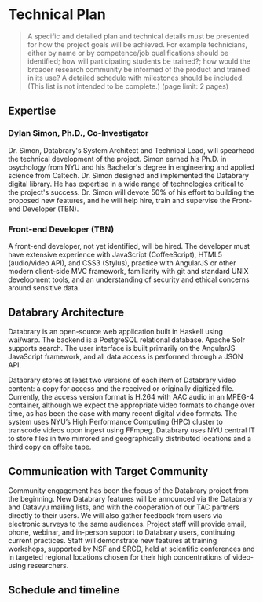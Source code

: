 # Technical Plan

>A specific and detailed plan and technical details must be presented for how the project goals will be achieved. For example technicians, either by name or by competence/job qualifications should be identified; how will participating students be trained?; how would the broader research community be informed of the product and trained in its use? A detailed schedule with milestones should be included. (This list is not intended to be complete.) (page limit: 2 pages)

## Expertise

### Dylan Simon, Ph.D., Co-Investigator

Dr. Simon, Databrary's System Architect and Technical Lead, will spearhead the technical development of the project.
Simon earned his Ph.D. in psychology from NYU and his Bachelor's degree in engineering and applied science from Caltech.
Dr. Simon designed and implemented the Databrary digital library.
He has expertise in a wide range of technologies critical to the project's success.
Dr. Simon will devote 50% of his effort to building the proposed new features, and he will help hire, train and supervise the Front-end Developer (TBN).

### Front-end Developer (TBN)

<!-- why not gladys? do we have the budget for an entire new hire? if so, with Gladys I wouldn't recommend a pure front-end developer. -->

A front-end developer, not yet identified, will be hired.
The developer must have extensive experience with JavaScript (CoffeeScript), HTML5 (audio/video API), and CSS3 (Stylus), practice with AngularJS or other modern client-side MVC framework, familiarity with git and standard UNIX development tools, and an understanding of security and ethical concerns around sensitive data.

## Databrary Architecture

Databrary is an open-source web application built in Haskell using wai/warp.
The backend is a PostgreSQL relational database.
Apache Solr supports search.
The user interface is built primarily on the AngularJS JavaScript framework, and all data access is performed through a JSON API.

Databrary stores at least two versions of each item of Databrary video content: a copy for access and the received or originally digitized file.
Currently, the access version format is H.264 with AAC audio in an MPEG-4 container, although we expect the appropriate video formats to change over time, as has been the case with many recent digital video formats.
The system uses NYU’s High Performance Computing (HPC) cluster to transcode videos upon ingest using FFmpeg.
Databrary uses NYU central IT to store files in two mirrored and geographically distributed locations and a third copy on offsite tape.

<!-- this stuff is currently unplanned, pending library support and scheduling:
For preservation, the original file will be stored in a long-term preservation repository managed jointly by the NYU Libraries and the central Information Technology Services unit.
This repository ensures that each content item has a Metadata Encoding and Transmission Standard (METS) file that associates the digital asset with its metadata.
It performs regular fixity checks; and it provides a format migration capacity, in the event that a stored format becomes at risk of obsolescence.
-->

<!-- How import, represent coding files, coding manuals -->

## Communication with Target Community

Community engagement has been the focus of the Databrary project from the beginning.
New Databrary features will be announced via the Databrary and Datavyu mailing lists, and with the cooperation of our TAC partners directly to their users.
We will also gather feedback from users via electronic surveys  to the same audiences.
Project staff will provide email, phone, webinar, and in-person support to Databrary users, continuing current practices.
Staff will demonstrate new features at training workshops, supported by NSF and SRCD, held at scientific conferences and in targeted regional locations chosen for their high concentrations of video-using researchers.

## Schedule and timeline

